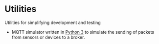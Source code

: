 # Utilities
Utilities for simplifying development and testing

- MQTT simulator written in [Python 3](https://www.python.org/) to simulate the sending of packets from sensors or devices to a broker.

